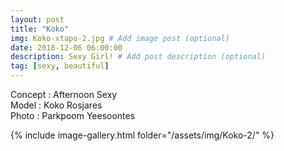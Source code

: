 ```yaml
---
layout: post
title: "Koko"
img: Koko-xtapo-2.jpg # Add image post (optional)
date: 2018-12-06 06:00:00
description: Sexy Girl! # Add post description (optional)
tag: [sexy, beautiful]
---
```

Concept : Afternoon Sexy  
Model : Koko Rosjares  
Photo : Parkpoom Yeesoontes   


{% include image-gallery.html folder="/assets/img/Koko-2/" %}
